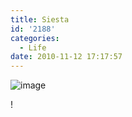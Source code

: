```yaml
---
title: Siesta
id: '2188'
categories:
  - Life
date: 2010-11-12 17:17:57
---
```


![image](/images/2021/08/20101112-0416331_huec901fd0018e68089fe864992d0b2117_67492_700x0_resize_q75_box.jpg)

!
